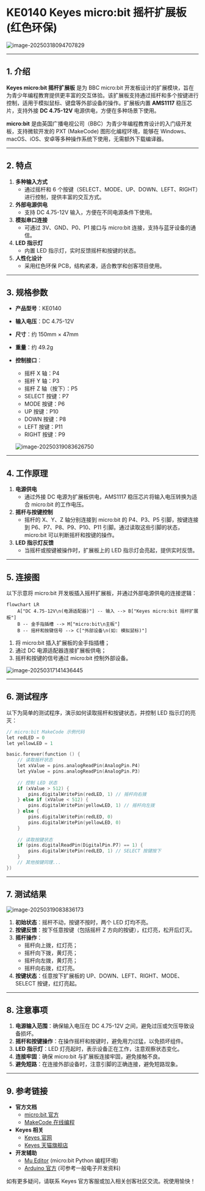 # KE0140 Keyes micro:bit 摇杆扩展板 (红色环保)

![image-20250318094707829](media/image-20250318094707829.png)

---

## 1. 介绍
**Keyes micro:bit 摇杆扩展板** 是为 BBC micro:bit 开发板设计的扩展模块，旨在为青少年编程教育提供更丰富的交互体验。该扩展板支持通过摇杆和多个按键进行控制，适用于模拟鼠标、键盘等外部设备的操作。扩展板内置 **AMS1117** 稳压芯片，支持外接 **DC 4.75-12V** 电源供电，方便在多种场景下使用。

**micro:bit** 是由英国广播电视公司（BBC）为青少年编程教育设计的入门级开发板，支持微软开发的 PXT (MakeCode) 图形化编程环境，能够在 Windows、macOS、iOS、安卓等多种操作系统下使用，无需额外下载编译器。

---

## 2. 特点
1. **多种输入方式**  
   - 通过摇杆和 6 个按键（SELECT、MODE、UP、DOWN、LEFT、RIGHT）进行控制，提供丰富的交互方式。  
2. **外部电源供电**  
   - 支持 DC 4.75-12V 输入，方便在不同电源条件下使用。  
3. **模拟串口连接**  
   - 可通过 3V、GND、P0、P1 接口与 micro:bit 连接，支持与蓝牙设备的通信。  
4. **LED 指示灯**  
   - 内置 LED 指示灯，实时反馈摇杆和按键的状态。  
5. **人性化设计**  
   - 采用红色环保 PCB，结构紧凑，适合教学和创客项目使用。

---

## 3. 规格参数
- **产品型号**：KE0140  

- **输入电压**：DC 4.75-12V  

- **尺寸**：约 150mm × 47mm 

- **重量**：约 49.2g  

- **控制接口**：  
  - 摇杆 X 轴：P4  
  - 摇杆 Y 轴：P3  
  - 摇杆 Z 轴（按下）：P5  
  - SELECT 按键：P7  
  - MODE 按键：P6  
  - UP 按键：P10  
  - DOWN 按键：P8  
  - LEFT 按键：P11  
  - RIGHT 按键：P9  
  
  ![image-20250319083626750](media/image-20250319083626750.png)

---

## 4. 工作原理
1. **电源供电**  
   - 通过外接 DC 电源为扩展板供电，AMS1117 稳压芯片将输入电压转换为适合 micro:bit 的工作电压。  
2. **摇杆与按键控制**  
   - 摇杆的 X、Y、Z 轴分别连接到 micro:bit 的 P4、P3、P5 引脚，按键连接到 P6、P7、P8、P9、P10、P11 引脚。通过读取这些引脚的状态，micro:bit 可以判断摇杆和按键的操作。  
3. **LED 指示灯反馈**  
   - 当摇杆或按键被操作时，扩展板上的 LED 指示灯会亮起，提供实时反馈。

---

## 5. 连接图

以下示意将 micro:bit 开发板插入摇杆扩展板，并通过外部电源供电的连接逻辑：

```mermaid
flowchart LR
    A["DC 4.75-12V\n(电源适配器)"] -- 输入 --> B["Keyes micro:bit 摇杆扩展板"]
    B -- 金手指插槽 --> M["micro:bit\n主板"]
    B -- 摇杆和按键信号 --> C["外部设备\n(如: 模拟鼠标)"]
```

1. 将 micro:bit 插入扩展板的金手指插槽；  
2. 通过 DC 电源适配器连接扩展板供电；  
3. 摇杆和按键的信号通过 micro:bit 控制外部设备。

![image-20250317141436445](media/image-20250317141436445.png)

---

## 6. 测试程序
以下为简单的测试程序，演示如何读取摇杆和按键状态，并控制 LED 指示灯的亮灭：

```cpp
// micro:bit MakeCode 示例代码
let redLED = 0
let yellowLED = 1

basic.forever(function () {
    // 读取摇杆状态
    let xValue = pins.analogReadPin(AnalogPin.P4)
    let yValue = pins.analogReadPin(AnalogPin.P3)
    
    // 控制 LED 状态
    if (xValue > 512) {
        pins.digitalWritePin(redLED, 1) // 摇杆向右拨
    } else if (xValue < 512) {
        pins.digitalWritePin(yellowLED, 1) // 摇杆向左拨
    } else {
        pins.digitalWritePin(redLED, 0)
        pins.digitalWritePin(yellowLED, 0)
    }
    
    // 读取按键状态
    if (pins.digitalReadPin(DigitalPin.P7) == 1) {
        pins.digitalWritePin(redLED, 1) // SELECT 按键按下
    }
    // 其他按键同理...
})
```

---

## 7. 测试结果

![image-20250319083836173](media/image-20250319083836173.png)

1. **初始状态**：摇杆不动，按键不按时，两个 LED 灯均不亮。  
2. **按键反馈**：按下任意按键（包括摇杆 Z 方向的按键），红灯亮，松开后灯灭。  
3. **摇杆操作**：  
   - 摇杆向上拨，红灯亮；  
   - 摇杆向下拨，黄灯亮；  
   - 摇杆向左拨，黄灯亮；  
   - 摇杆向右拨，红灯亮。  
4. **按键状态**：任意按下扩展板的 UP、DOWN、LEFT、RIGHT、MODE、SELECT 按键，红灯亮起。

---

## 8. 注意事项
1. **电源输入范围**：确保输入电压在 DC 4.75-12V 之间，避免过压或欠压导致设备损坏。  
2. **摇杆和按键操作**：在操作摇杆和按键时，避免用力过猛，以免损坏组件。  
3. **LED 指示灯**：LED 灯亮起时，表示设备正在工作，注意观察状态变化。  
4. **连接牢固**：确保 micro:bit 与扩展板连接牢固，避免接触不良。  
5. **避免短路**：在连接外部设备时，注意引脚的正确连接，避免短路现象。

---

## 9. 参考链接
- **官方文档**  
  - [micro:bit 官方](https://microbit.org/)  
  - [MakeCode 在线编程](https://makecode.microbit.org/)  
- **Keyes 相关**  
  - [Keyes 官网](http://www.keyestudio.com/)  
  - [Keyes 天猫旗舰店](https://keyes.tmall.com/)  
- **开发辅助**  
  - [Mu Editor](https://codewith.mu/) (micro:bit Python 编程环境)  
  - [Arduino 官方](https://www.arduino.cc/) (可参考一般电子开发资料)

如有更多疑问，请联系 Keyes 官方客服或加入相关创客社区交流。祝使用愉快！